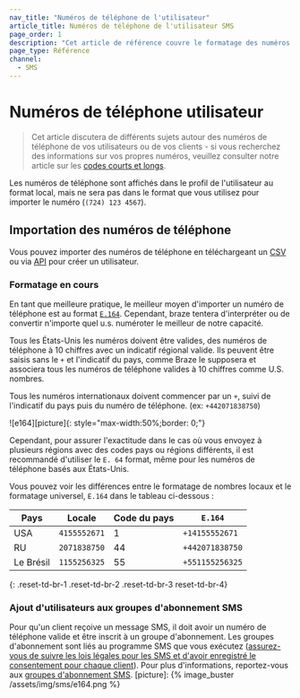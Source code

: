 ```yaml
---
nav_title: "Numéros de téléphone de l'utilisateur"
article_title: Numéros de téléphone de l'utilisateur SMS
page_order: 1
description: "Cet article de référence couvre le formatage des numéros de téléphone, comment importer des numéros de téléphone et comment ajouter des utilisateurs à des groupes d'abonnement SMS."
page_type: Référence
channel:
  - SMS
---
```


# Numéros de téléphone utilisateur

> Cet article discutera de différents sujets autour des numéros de téléphone de vos utilisateurs ou de vos clients - si vous recherchez des informations sur vos propres numéros, veuillez consulter notre article sur les [codes courts et longs]({{site.baseurl}}/user_guide/onboarding_with_braze/sms_setup/short_and_long_codes/#short--long-codes).

Les numéros de téléphone sont affichés dans le profil de l'utilisateur au format local, mais ne sera pas dans le format que vous utilisez pour importer le numéro (`(724) 123 4567`).

## Importation des numéros de téléphone

Vous pouvez importer des numéros de téléphone en téléchargeant un [CSV]({{site.baseurl}}/user_guide/data_and_analytics/user_data_collection/user_import/#csv) ou via [API]({{site.baseurl}}/api/endpoints/user_data/#user-track-endpoint) pour créer un utilisateur.

### Formatage en cours

En tant que meilleure pratique, le meilleur moyen d'importer un numéro de téléphone est au format [`E.164`](https://en.wikipedia.org/wiki/e.164). Cependant, braze tentera d'interpréter ou de convertir n'importe quel u.s. numéroter le meilleur de notre capacité.

Tous les États-Unis les numéros doivent être valides, des numéros de téléphone à 10 chiffres avec un indicatif régional valide. Ils peuvent être saisis sans le `+` et l'indicatif du pays, comme Braze le supposera et associera tous les numéros de téléphone valides à 10 chiffres comme U.S. nombres.

Tous les numéros internationaux doivent commencer par un `+`, suivi de l'indicatif du pays puis du numéro de téléphone. (ex: `+442071838750`)

!\[e164\]\[picture\]{: style="max-width:50%;border: 0;"}

Cependant, pour assurer l'exactitude dans le cas où vous envoyez à plusieurs régions avec des codes pays ou régions différents, il est recommandé d'utiliser le `E. 64` format, même pour les numéros de téléphone basés aux États-Unis.

Vous pouvez voir les différences entre le formatage de nombres locaux et le formatage universel, `E.164` dans le tableau ci-dessous :

| Pays      | Locale       | Code du pays | `E.164`         |
| --------- | ------------ | ------------ | --------------- |
| USA       | `4155552671` | 1            | `+14155552671`  |
| RU        | `2071838750` | 44           | `+442071838750` |
| Le Brésil | `1155256325` | 55           | `+551155256325` |
{: .reset-td-br-1 .reset-td-br-2 .reset-td-br-3 reset-td-br-4}

### Ajout d'utilisateurs aux groupes d'abonnement SMS

Pour qu'un client reçoive un message SMS, il doit avoir un numéro de téléphone valide et être inscrit à un groupe d'abonnement. Les groupes d'abonnement sont liés au programme SMS que vous exécutez ([assurez-vous de suivre les lois légales pour les SMS et d'avoir enregistré le consentement pour chaque client]({{site.baseurl}}/user_guide/message_building_by_channel/sms/sms_laws_and_regulations/)). Pour plus d'informations, reportez-vous aux [groupes d'abonnement SMS][1].
[picture]: {% image_buster /assets/img/sms/e164.png %}

[1]: {{site.baseurl}}/user_guide/message_building_by_channel/sms/sms_subscription_group/



